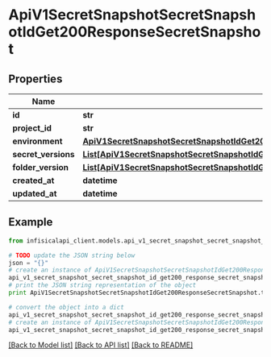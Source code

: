 # ApiV1SecretSnapshotSecretSnapshotIdGet200ResponseSecretSnapshot


## Properties
Name | Type | Description | Notes
------------ | ------------- | ------------- | -------------
**id** | **str** |  | 
**project_id** | **str** |  | 
**environment** | [**ApiV1SecretSnapshotSecretSnapshotIdGet200ResponseSecretSnapshotEnvironment**](ApiV1SecretSnapshotSecretSnapshotIdGet200ResponseSecretSnapshotEnvironment.md) |  | 
**secret_versions** | [**List[ApiV1SecretSnapshotSecretSnapshotIdGet200ResponseSecretSnapshotSecretVersionsInner]**](ApiV1SecretSnapshotSecretSnapshotIdGet200ResponseSecretSnapshotSecretVersionsInner.md) |  | 
**folder_version** | [**List[ApiV1SecretSnapshotSecretSnapshotIdGet200ResponseSecretSnapshotFolderVersionInner]**](ApiV1SecretSnapshotSecretSnapshotIdGet200ResponseSecretSnapshotFolderVersionInner.md) |  | 
**created_at** | **datetime** |  | 
**updated_at** | **datetime** |  | 

## Example

```python
from infisicalapi_client.models.api_v1_secret_snapshot_secret_snapshot_id_get200_response_secret_snapshot import ApiV1SecretSnapshotSecretSnapshotIdGet200ResponseSecretSnapshot

# TODO update the JSON string below
json = "{}"
# create an instance of ApiV1SecretSnapshotSecretSnapshotIdGet200ResponseSecretSnapshot from a JSON string
api_v1_secret_snapshot_secret_snapshot_id_get200_response_secret_snapshot_instance = ApiV1SecretSnapshotSecretSnapshotIdGet200ResponseSecretSnapshot.from_json(json)
# print the JSON string representation of the object
print ApiV1SecretSnapshotSecretSnapshotIdGet200ResponseSecretSnapshot.to_json()

# convert the object into a dict
api_v1_secret_snapshot_secret_snapshot_id_get200_response_secret_snapshot_dict = api_v1_secret_snapshot_secret_snapshot_id_get200_response_secret_snapshot_instance.to_dict()
# create an instance of ApiV1SecretSnapshotSecretSnapshotIdGet200ResponseSecretSnapshot from a dict
api_v1_secret_snapshot_secret_snapshot_id_get200_response_secret_snapshot_from_dict = ApiV1SecretSnapshotSecretSnapshotIdGet200ResponseSecretSnapshot.from_dict(api_v1_secret_snapshot_secret_snapshot_id_get200_response_secret_snapshot_dict)
```
[[Back to Model list]](../README.md#documentation-for-models) [[Back to API list]](../README.md#documentation-for-api-endpoints) [[Back to README]](../README.md)



